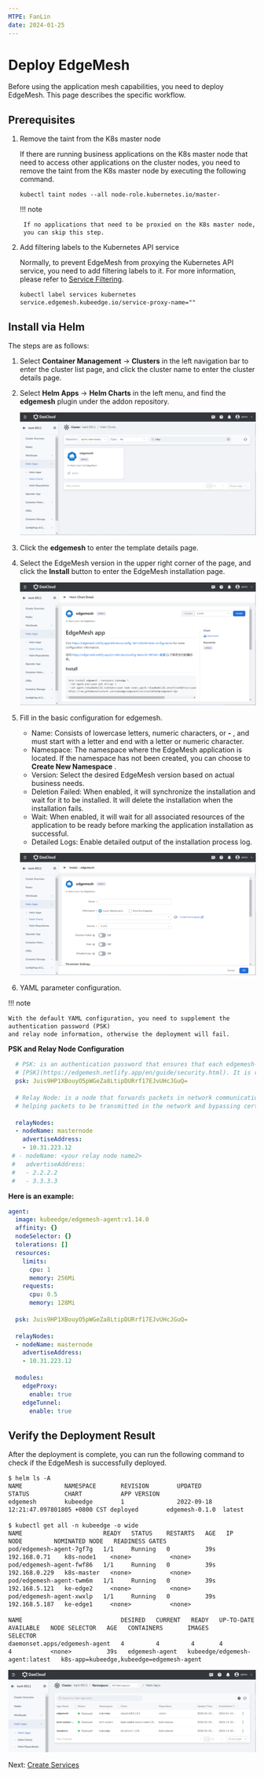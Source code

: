 ```yaml
---
MTPE: FanLin
date: 2024-01-25
---
```


# Deploy EdgeMesh

Before using the application mesh capabilities, you need to deploy EdgeMesh.
This page describes the specific workflow.

## Prerequisites

1. Remove the taint from the K8s master node

    If there are running business applications on the K8s master node that need to access other applications on the cluster nodes, you need to remove the taint from the K8s master node by executing the following command.

    ```shell
    kubectl taint nodes --all node-role.kubernetes.io/master-
    ```

    !!! note
    
        If no applications that need to be proxied on the K8s master node,
        you can skip this step.

2. Add filtering labels to the Kubernetes API service

    Normally, to prevent EdgeMesh from proxying the Kubernetes API service, you need to add filtering labels to it. For more information, please refer to [Service Filtering](https://edgemesh.netlify.app/en/advanced/hybrid-proxy.html#service-filtering).

    ```shell
    kubectl label services kubernetes service.edgemesh.kubeedge.io/service-proxy-name=""
    ```

## Install via Helm

The steps are as follows:

1. Select __Container Management__ -> __Clusters__ in the left navigation bar to enter the cluster list page, and click the cluster name to enter the cluster details page.

2. Select __Helm Apps__ -> __Helm Charts__ in the left menu, and find the __edgemesh__ plugin under the addon repository.

    ![Helm Template](../images/deploy-edgemesh-01.png)

3. Click the __edgemesh__ to enter the template details page.

4. Select the EdgeMesh version in the upper right corner of the page,
   and click the __Install__ button to enter the EdgeMesh installation page.

    ![EdgeMesh Installation](../images/deploy-edgemesh-02.png)

5. Fill in the basic configuration for edgemesh.

    - Name: Consists of lowercase letters, numeric characters, or __-__ , and must start with a letter and end with a letter or numeric character.
    - Namespace: The namespace where the EdgeMesh application is located. If the namespace has not been created, you can choose to __Create New Namespace__ .
    - Version: Select the desired EdgeMesh version based on actual business needs.
    - Deletion Failed: When enabled, it will synchronize the installation and wait for it to be installed. It will delete the installation when the installation fails.
    - Wait: When enabled, it will wait for all associated resources of the application to be ready before marking the application installation as successful.
    - Detailed Logs: Enable detailed output of the installation process log.

    ![Basic Info](../images/deploy-edgemesh-03.png)

6. YAML parameter configuration.

!!! note

    With the default YAML configuration, you need to supplement the authentication password (PSK)
    and relay node information, otherwise the deployment will fail.

**PSK and Relay Node Configuration**

```yaml
  # PSK: is an authentication password that ensures that each edgemesh-agent can only establish a connection if it has the same "PSK password". For more information, please refer to
  # [PSK](https://edgemesh.netlify.app/en/guide/security.html). It is recommended to generate it using openssl, or it can be set to a custom random string.
  psk: Juis9HP1XBouyO5pWGeZa8LtipDURrf17EJvUHcJGuQ=

  # Relay Node: is a node that forwards packets in network communication. It acts as a bridge between the source node and the destination node in communication,
  # helping packets to be transmitted in the network and bypassing certain restrictions or obstacles. In EdgeMesh, it is usually a cloud node, and multiple relay nodes can be added.

  relayNodes:
  - nodeName: masternode
    advertiseAddress:
    - 10.31.223.12
 # - nodeName: <your relay node name2>
 #   advertiseAddress:
 #   - 2.2.2.2
 #   - 3.3.3.3
```

**Here is an example:**

```yaml
agent:
  image: kubeedge/edgemesh-agent:v1.14.0
  affinity: {}
  nodeSelector: {}
  tolerations: []
  resources:
    limits:
      cpu: 1
      memory: 256Mi
    requests:
      cpu: 0.5
      memory: 128Mi

  psk: Juis9HP1XBouyO5pWGeZa8LtipDURrf17EJvUHcJGuQ=

  relayNodes:
  - nodeName: masternode
    advertiseAddress:
    - 10.31.223.12

  modules:
    edgeProxy:
      enable: true
    edgeTunnel:
      enable: true
```

## Verify the Deployment Result

After the deployment is complete, you can run the following command to check if the EdgeMesh is successfully deployed.

```shell
$ helm ls -A
NAME            NAMESPACE       REVISION        UPDATED                                 STATUS          CHART           APP VERSION
edgemesh        kubeedge        1               2022-09-18 12:21:47.097801805 +0800 CST deployed        edgemesh-0.1.0  latest

$ kubectl get all -n kubeedge -o wide
NAME                       READY   STATUS    RESTARTS   AGE   IP              NODE         NOMINATED NODE   READINESS GATES
pod/edgemesh-agent-7gf7g   1/1     Running   0          39s   192.168.0.71    k8s-node1    <none>           <none>
pod/edgemesh-agent-fwf86   1/1     Running   0          39s   192.168.0.229   k8s-master   <none>           <none>
pod/edgemesh-agent-twm6m   1/1     Running   0          39s   192.168.5.121   ke-edge2     <none>           <none>
pod/edgemesh-agent-xwxlp   1/1     Running   0          39s   192.168.5.187   ke-edge1     <none>           <none>

NAME                            DESIRED   CURRENT   READY   UP-TO-DATE   AVAILABLE   NODE SELECTOR   AGE   CONTAINERS       IMAGES                           SELECTOR
daemonset.apps/edgemesh-agent   4         4         4       4            4           <none>          39s   edgemesh-agent   kubeedge/edgemesh-agent:latest   k8s-app=kubeedge,kubeedge=edgemesh-agent
```

![Successfully Deployed](../images/deploy-edgemesh-04.png)

Next: [Create Services](service.md)
